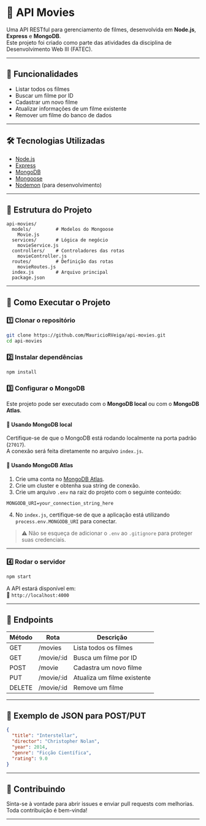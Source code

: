 # 🎥 API Movies

Uma API RESTful para gerenciamento de filmes, desenvolvida em **Node.js**, **Express** e **MongoDB**.  
Este projeto foi criado como parte das atividades da disciplina de Desenvolvimento Web III (FATEC).

---

## 📌 Funcionalidades

- Listar todos os filmes
- Buscar um filme por ID
- Cadastrar um novo filme
- Atualizar informações de um filme existente
- Remover um filme do banco de dados

---

## 🛠 Tecnologias Utilizadas

- [Node.js](https://nodejs.org/)
- [Express](https://expressjs.com/)
- [MongoDB](https://www.mongodb.com/)
- [Mongoose](https://mongoosejs.com/)
- [Nodemon](https://nodemon.io/) (para desenvolvimento)

---

## 📁 Estrutura do Projeto

```
api-movies/
  models/         # Modelos do Mongoose
    Movie.js
  services/       # Lógica de negócio
    movieService.js
  controllers/    # Controladores das rotas
    movieController.js
  routes/         # Definição das rotas
    movieRoutes.js
  index.js        # Arquivo principal
  package.json
```

---

## 🚀 Como Executar o Projeto

### 1️⃣ Clonar o repositório

```bash
git clone https://github.com/MauricioRVeiga/api-movies.git
cd api-movies
```

### 2️⃣ Instalar dependências

```bash
npm install
```

### 3️⃣ Configurar o MongoDB

Este projeto pode ser executado com o **MongoDB local** ou com o **MongoDB Atlas**.

#### 🔹 Usando MongoDB local

Certifique-se de que o MongoDB está rodando localmente na porta padrão (`27017`).  
A conexão será feita diretamente no arquivo `index.js`.

#### 🔹 Usando MongoDB Atlas

1. Crie uma conta no [MongoDB Atlas](https://www.mongodb.com/cloud/atlas).
2. Crie um cluster e obtenha sua string de conexão.
3. Crie um arquivo `.env` na raiz do projeto com o seguinte conteúdo:

```env
MONGODB_URI=your_connection_string_here
```

4. No `index.js`, certifique-se de que a aplicação está utilizando `process.env.MONGODB_URI` para conectar.

> ⚠️ Não se esqueça de adicionar o `.env` ao `.gitignore` para proteger suas credenciais.

---

### 4️⃣ Rodar o servidor

```bash
npm start
```

A API estará disponível em:  
📍 `http://localhost:4000`

---

## 📡 Endpoints

| Método | Rota         | Descrição                  |
|--------|--------------|----------------------------|
| GET    | /movies      | Lista todos os filmes      |
| GET    | /movie/:id   | Busca um filme por ID      |
| POST   | /movie       | Cadastra um novo filme     |
| PUT    | /movie/:id   | Atualiza um filme existente|
| DELETE | /movie/:id   | Remove um filme            |

---

## 📄 Exemplo de JSON para POST/PUT

```json
{
  "title": "Interstellar",
  "director": "Christopher Nolan",
  "year": 2014,
  "genre": "Ficção Científica",
  "rating": 9.0
}
```

---

## 🤝 Contribuindo

Sinta-se à vontade para abrir issues e enviar pull requests com melhorias.  
Toda contribuição é bem-vinda!

---
